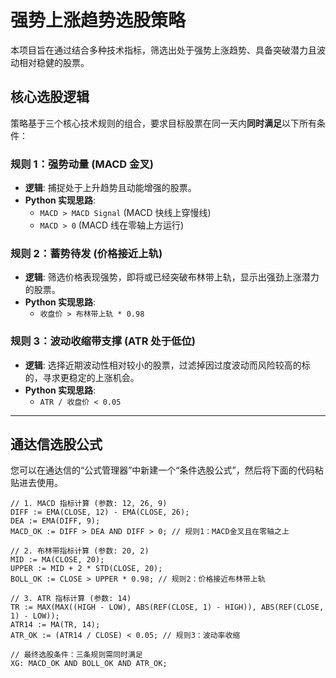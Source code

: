# 强势上涨趋势选股策略

本项目旨在通过结合多种技术指标，筛选出处于强势上涨趋势、具备突破潜力且波动相对稳健的股票。

## 核心选股逻辑

策略基于三个核心技术规则的组合，要求目标股票在同一天内**同时满足**以下所有条件：

### 规则 1：强势动量 (MACD 金叉)

- **逻辑**: 捕捉处于上升趋势且动能增强的股票。
- **Python 实现思路**:
    - `MACD > MACD Signal` (MACD 快线上穿慢线)
    - `MACD > 0` (MACD 线在零轴上方运行)

### 规则 2：蓄势待发 (价格接近上轨)

- **逻辑**: 筛选价格表现强势，即将或已经突破布林带上轨，显示出强劲上涨潜力的股票。
- **Python 实现思路**:
    - `收盘价 > 布林带上轨 * 0.98`

### 规则 3：波动收缩带支撑 (ATR 处于低位)

- **逻辑**: 选择近期波动性相对较小的股票，过滤掉因过度波动而风险较高的标的，寻求更稳定的上涨机会。
- **Python 实现思路**:
    - `ATR / 收盘价 < 0.05`

---

## 通达信选股公式

您可以在通达信的“公式管理器”中新建一个“条件选股公式”，然后将下面的代码粘贴进去使用。

```tongdaxin
// 1. MACD 指标计算 (参数: 12, 26, 9)
DIFF := EMA(CLOSE, 12) - EMA(CLOSE, 26);
DEA := EMA(DIFF, 9);
MACD_OK := DIFF > DEA AND DIFF > 0; // 规则1：MACD金叉且在零轴之上

// 2. 布林带指标计算 (参数: 20, 2)
MID := MA(CLOSE, 20);
UPPER := MID + 2 * STD(CLOSE, 20);
BOLL_OK := CLOSE > UPPER * 0.98; // 规则2：价格接近布林带上轨

// 3. ATR 指标计算 (参数: 14)
TR := MAX(MAX((HIGH - LOW), ABS(REF(CLOSE, 1) - HIGH)), ABS(REF(CLOSE, 1) - LOW));
ATR14 := MA(TR, 14);
ATR_OK := (ATR14 / CLOSE) < 0.05; // 规则3：波动率收缩

// 最终选股条件：三条规则需同时满足
XG: MACD_OK AND BOLL_OK AND ATR_OK;
```